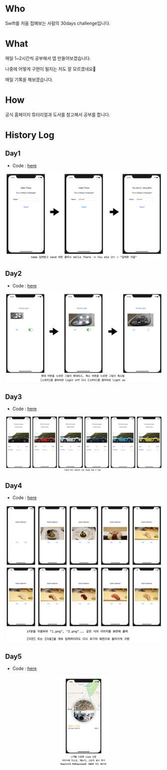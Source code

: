 # Who
Swift를 처음 접해보는 사람의 30days challenge입니다.


# What

매일 1~2시간씩 공부해서 앱 만들어보겠습니다.

나중에 어떻게 구현이 될지는 저도 잘 모르겠네요🤔

매일 기록을 해보겠습니다.


# How

공식 홈페이지 튜터리얼과 도서를 참고해서 공부를 합니다.


# History Log

## Day1
* Code : [here](https://github.com/jinkyukim-me/thirtyDaysSwift/blob/master/helloThere/helloThere/ViewController.swift)
<p align="center">
  <img src="https://github.com/jinkyukim-me/thirtyDaysSwift/blob/master/data/day1.png">
</p>

## Day2
* Code : [here](https://github.com/jinkyukim-me/thirtyDaysSwift/blob/master/ImageView/ImageView/ViewController.swift)
<p align="center">
  <img src="https://github.com/jinkyukim-me/thirtyDaysSwift/blob/master/data/day2.png">
</p>

## Day3
* Code : [here](https://github.com/jinkyukim-me/thirtyDaysSwift/blob/master/ImageViewPorsche/ImageViewPorsche/ViewController.swift)
<p align="center">
  <img src="https://github.com/jinkyukim-me/thirtyDaysSwift/blob/master/data/day3.png">
</p>

## Day4
* Code : [here](https://github.com/jinkyukim-me/thirtyDaysSwift/blob/master/imageViewerNext/imageViewerNext/ViewController.swift)
<p align="center">
  <img src="https://github.com/jinkyukim-me/thirtyDaysSwift/blob/master/data/day4.png">
</p>

## Day5
* Code : [here](https://github.com/jinkyukim-me/thirtyDaysSwift/blob/master/Landmarks/Landmarks/ContentView.swift)
<p align="center">
  <img src="https://github.com/jinkyukim-me/thirtyDaysSwift/blob/master/data/day5.png" width="30%">
</p>
